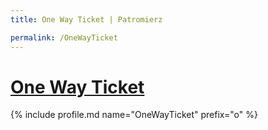 ```yaml
---
title: One Way Ticket | Patromierz

permalink: /OneWayTicket
---
```


# [One Way Ticket](https://patronite.pl/OneWayTicket)

{% include profile.md name="OneWayTicket" prefix="o" %}
